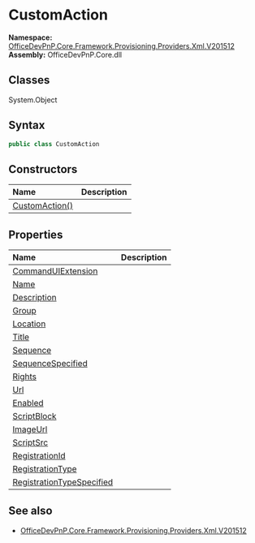 # CustomAction

**Namespace:** [OfficeDevPnP.Core.Framework.Provisioning.Providers.Xml.V201512](OfficeDevPnP.Core.Framework.Provisioning.Providers.Xml.V201512.md)  
**Assembly:** OfficeDevPnP.Core.dll  
## Classes
System.Object  
## Syntax
```C#
public class CustomAction
```
## Constructors
|**Name**|**Description**|
|:-----|:-----|
| [CustomAction()](CustomActionconstructor1details.md) | 
## Properties
|**Name**|**Description**|
|:-----|:-----|
| [CommandUIExtension](CustomAction.CommandUIExtension.md) | 
| [Name](CustomAction.Name.md) | 
| [Description](CustomAction.Description.md) | 
| [Group](CustomAction.Group.md) | 
| [Location](CustomAction.Location.md) | 
| [Title](CustomAction.Title.md) | 
| [Sequence](CustomAction.Sequence.md) | 
| [SequenceSpecified](CustomAction.SequenceSpecified.md) | 
| [Rights](CustomAction.Rights.md) | 
| [Url](CustomAction.Url.md) | 
| [Enabled](CustomAction.Enabled.md) | 
| [ScriptBlock](CustomAction.ScriptBlock.md) | 
| [ImageUrl](CustomAction.ImageUrl.md) | 
| [ScriptSrc](CustomAction.ScriptSrc.md) | 
| [RegistrationId](CustomAction.RegistrationId.md) | 
| [RegistrationType](CustomAction.RegistrationType.md) | 
| [RegistrationTypeSpecified](CustomAction.RegistrationTypeSpecified.md) | 
## See also
- [OfficeDevPnP.Core.Framework.Provisioning.Providers.Xml.V201512](OfficeDevPnP.Core.Framework.Provisioning.Providers.Xml.V201512.md)
